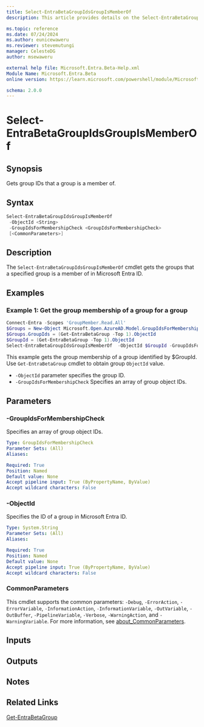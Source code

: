 ```yaml
---
title: Select-EntraBetaGroupIdsGroupIsMemberOf
description: This article provides details on the Select-EntraBetaGroupIdsGroupIsMemberOf.

ms.topic: reference
ms.date: 07/24/2024
ms.author: eunicewaweru
ms.reviewer: stevemutungi
manager: CelesteDG
author: msewaweru

external help file: Microsoft.Entra.Beta-Help.xml
Module Name: Microsoft.Entra.Beta
online version: https://learn.microsoft.com/powershell/module/Microsoft.Entra.Beta/Select-EntraBetaGroupIdsGroupIsMemberOf

schema: 2.0.0
---
```


# Select-EntraBetaGroupIdsGroupIsMemberOf

## Synopsis

Gets group IDs that a group is a member of.

## Syntax

```powershell
Select-EntraBetaGroupIdsGroupIsMemberOf
 -ObjectId <String>
 -GroupIdsForMembershipCheck <GroupIdsForMembershipCheck>
 [<CommonParameters>]
```

## Description

The `Select-EntraBetaGroupIdsGroupIsMemberOf` cmdlet gets the groups that a specified group is a member of in Microsoft Entra ID.

## Examples

### Example 1: Get the group membership of a group for a group

```powershell
Connect-Entra -Scopes 'GroupMember.Read.All'
$Groups = New-Object Microsoft.Open.AzureAD.Model.GroupIdsForMembershipCheck
$Groups.GroupIds = (Get-EntraBetaGroup -Top 1).ObjectId
$GroupId = (Get-EntraBetaGroup -Top 1).ObjectId
Select-EntraBetaGroupIdsGroupIsMemberOf  -ObjectId $GroupId -GroupIdsForMembershipCheck $Groups
```

This example gets the group membership of a group identified by $GroupId. Use `Get-EntraBetaGroup` cmdlet to obtain group `ObjectId` value.

- `-ObjectId` parameter specifies the group ID.
- `-GroupIdsForMembershipCheck` Specifies an array of group object IDs.

## Parameters

### -GroupIdsForMembershipCheck

Specifies an array of group object IDs.

```yaml
Type: GroupIdsForMembershipCheck
Parameter Sets: (All)
Aliases:

Required: True
Position: Named
Default value: None
Accept pipeline input: True (ByPropertyName, ByValue)
Accept wildcard characters: False
```

### -ObjectId

Specifies the ID of a group in Microsoft Entra ID.

```yaml
Type: System.String
Parameter Sets: (All)
Aliases:

Required: True
Position: Named
Default value: None
Accept pipeline input: True (ByPropertyName, ByValue)
Accept wildcard characters: False
```

### CommonParameters

This cmdlet supports the common parameters: `-Debug`, `-ErrorAction`, `-ErrorVariable`, `-InformationAction`, `-InformationVariable`, `-OutVariable`, `-OutBuffer`, `-PipelineVariable`, `-Verbose`, `-WarningAction`, and `-WarningVariable`. For more information, see [about_CommonParameters](https://go.microsoft.com/fwlink/?LinkID=113216).

## Inputs

## Outputs

## Notes

## Related Links

[Get-EntraBetaGroup](Get-EntraBetaGroup.md)
